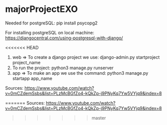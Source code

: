 # majorProjectEXO

Needed for postgreSQL:
pip install psycopg2

For installing postgreSQL on local machine: https://djangocentral.com/using-postgresql-with-django/

<<<<<<< HEAD
1.	web => To create a django project we use: django-admin.py startproject project_name
2.	To run the project: python3 manage.py runserver
3.	app => To make an app we use the command: python3 manage.py startapp app_name

Sources:
https://www.youtube.com/watch?v=0mCZdemSsbs&list=PLzMcBGfZo4-kQkZp-j9PNyKq7Yw5VYjq9&index=8


=======
Sources:
https://www.youtube.com/watch?v=0mCZdemSsbs&list=PLzMcBGfZo4-kQkZp-j9PNyKq7Yw5VYjq9&index=8
>>>>>>> master
